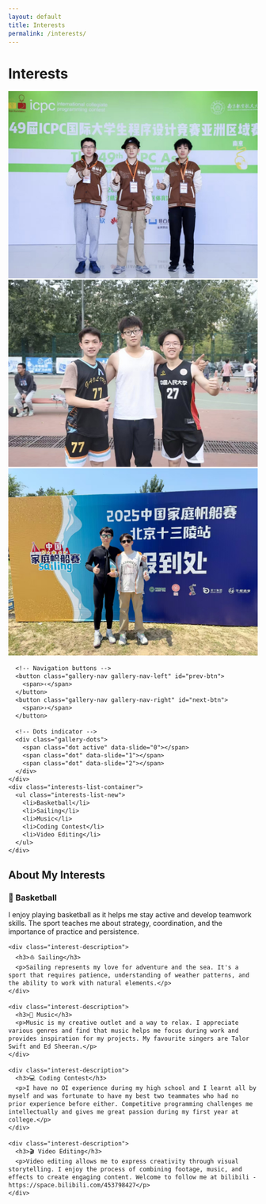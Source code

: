 ```yaml
---
layout: default
title: Interests
permalink: /interests/
---
```


<div class="page">
  <h1 class="page-title">Interests</h1>

  <div class="interests-container">
    <div class="interests-gallery">
      <img src="/assets/img/interests/coding.jpg" alt="Coding Contest" class="gallery-image active">
      <img src="/assets/img/interests/basketball.jpg" alt="Basketball" class="gallery-image">
      <img src="/assets/img/interests/sailing.jpg" alt="Sailing" class="gallery-image">

      <!-- Navigation buttons -->
      <button class="gallery-nav gallery-nav-left" id="prev-btn">
        <span>‹</span>
      </button>
      <button class="gallery-nav gallery-nav-right" id="next-btn">
        <span>›</span>
      </button>
      
      <!-- Dots indicator -->
      <div class="gallery-dots">
        <span class="dot active" data-slide="0"></span>
        <span class="dot" data-slide="1"></span>
        <span class="dot" data-slide="2"></span>
      </div>
    </div>
    <div class="interests-list-container">
      <ul class="interests-list-new">
        <li>Basketball</li>
        <li>Sailing</li>
        <li>Music</li>
        <li>Coding Contest</li>
        <li>Video Editing</li>
      </ul>
    </div>
  </div>

  <!-- Detailed Descriptions -->
  <div class="interests-descriptions">
    <h2>About My Interests</h2>
    <div class="interest-description">
      <h3>🏀 Basketball</h3>
      <p>I enjoy playing basketball as it helps me stay active and develop teamwork skills. The sport teaches me about strategy, coordination, and the importance of practice and persistence.</p>
    </div>

    <div class="interest-description">
      <h3>⛵ Sailing</h3>
      <p>Sailing represents my love for adventure and the sea. It's a sport that requires patience, understanding of weather patterns, and the ability to work with natural elements.</p>
    </div>
    
    <div class="interest-description">
      <h3>🎵 Music</h3>
      <p>Music is my creative outlet and a way to relax. I appreciate various genres and find that music helps me focus during work and provides inspiration for my projects. My favourite singers are Talor Swift and Ed Sheeran.</p>
    </div>
    
    <div class="interest-description">
      <h3>💻 Coding Contest</h3>
      <p>I have no OI experience during my high school and I learnt all by myself and was fortunate to have my best two teammates who had no prior experience before either. Competitive programming challenges me intellectually and gives me great passion during my first year at college.</p>
    </div>
    
    <div class="interest-description">
      <h3>🎬 Video Editing</h3>
      <p>Video editing allows me to express creativity through visual storytelling. I enjoy the process of combining footage, music, and effects to create engaging content. Welcome to follow me at bilibili - https://space.bilibili.com/453798427</p>
    </div>
  </div>

</div> 